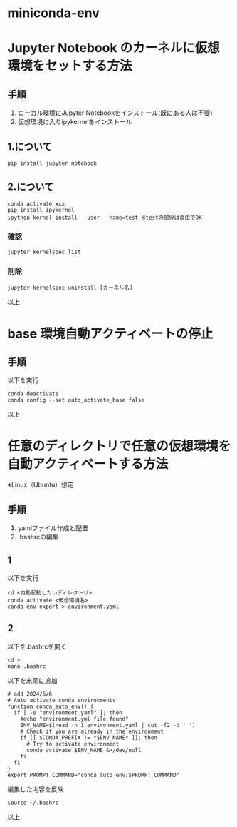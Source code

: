 # miniconda-env

# Jupyter Notebook のカーネルに仮想環境をセットする方法
## 手順
1. ローカル環境にJupyter Notebookをインストール(既にある人は不要)
2. 仮想環境に入りipykernelをインストール

## 1.について
```
pip install jupyter notebook
```

## 2.について
```
conda activate xxx
pip install ipykernel
ipython kernel install --user --name=test ※testの部分は自由でOK
```
### 確認
```
jupyter kernelspec list
```

### 削除
```
jupyter kernelspec uninstall [カーネル名]
```

以上

# base 環境自動アクティベートの停止
## 手順
以下を実行
```
conda deactivate
conda config --set auto_activate_base false
```

以上

# 任意のディレクトリで任意の仮想環境を自動アクティベートする方法
※Linux（Ubuntu）想定

## 手順
1. yamlファイル作成と配置
2. .bashrcの編集

## 1
以下を実行
```
cd <自動起動したいディレクトリ>
conda activate <仮想環境名>
conda env export > environment.yaml
```

## 2
以下を.bashrcを開く
```
cd ~
nano .bashrc
```

以下を末尾に追加
```
# add 2024/6/6
# Auto activate conda environments
function conda_auto_env() {
  if [ -e "environment.yaml" ]; then
    #echo "environment.yml file found"
    ENV_NAME=$(head -n 1 environment.yaml | cut -f2 -d ' ')
    # Check if you are already in the environment
    if [[ $CONDA_PREFIX != *$ENV_NAME* ]]; then
      # Try to activate environment
      conda activate $ENV_NAME &>/dev/null
    fi
  fi
}
export PROMPT_COMMAND="conda_auto_env;$PROMPT_COMMAND"
```

編集した内容を反映
```
source ~/.bashrc
```

以上
